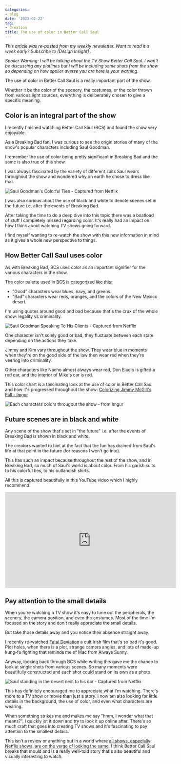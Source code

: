 ```yaml
---
categories:
- blog
date: '2023-02-22'
tag:
- Creation
title: The use of color in Better Call Saul
---
```


*This article was re-posted from my weekly newsletter. Want to read it a week early? Subscribe to [Design Insight]  .*

*Spoiler Warning: I will be talking about the TV Show Better Call Saul. I won't be discussing any plotlines but I will be including some shots from the show so depending on how spoiler averse you are here is your warning.*

The use of color in Better Call Saul is a really important part of the show.

Whether it be the color of the scenery, the costumes, or the color thrown from various light sources, everything is deliberately chosen to give a specific meaning.

## Color is an integral part of the show

I recently finished watching Better Call Saul (BCS) and found the show very enjoyable. 

As a Breaking Bad fan, I was curious to see the origin stories of many of the show's popular characters including Saul Goodman.

I remember the use of color being pretty significant in Breaking Bad and the same is also true of this show.

I was always fascinated by the variety of different suits Saul wears throughout the show and wondered why on earth he chose to dress like that.

![Saul Goodman's Colorful Ties - Captured from Netflix](/assets/images/2023/MXA23008/scene-3.jpg)

I was also curious about the use of black and white to denote scenes set in the future i.e. after the events of Breaking Bad. 

After taking the time to do a deep dive into this topic there was a boatload of stuff I completely missed regarding color. It's really had an impact on how I think about watching TV shows going forward.

I find myself wanting to re-watch the show with this new information in mind as it gives a whole new perspective to things.

## How Better Call Saul uses color

As with Breaking Bad, BCS uses color as an important signifier for the various characters in the show.

The color palette used in BCS is categorized like this:
- "Good" characters wear blues, navy, and greens.
- "Bad" characters wear reds, oranges, and the colors of the New Mexico desert.

I'm using quotes around good and bad because that's the crux of the whole show: legality vs criminality.

![Saul Goodman Speaking To His Clients - Captured from Netflix](/assets/images/2023/MXA23008/scene-2.jpg)


One character isn't solely good or bad, they fluctuate between each state depending on the actions they take.

Jimmy and Kim vary throughout the show. They wear blue in moments when they're on the good side of the law then wear red when they're veering into criminality.

Other characters like Nacho almost always wear red, Don Eladio is gifted a red car, and the interior of Mike's car is red.

This color chart is a fascinating look at the use of color in Better Call Saul and how it's progressed throughout the show: [Colorizing Jimmy McGill's Fall - Imgur](https://imgur.com/a/J98r28T)

![Each characters colors througout the show - from Imgur](/assets/images/2023/MXA23008/better-call-saul-color.png)


## Future scenes are in black and white

Any scene of the show that's set in "the future" i.e. after the events of Breaking Bad is shown in black and white.

The creators wanted to hint at the fact that the fun has drained from Saul's life at that point in the future (for reasons I won't go into).

This has such an impact because throughout the rest of the show, and in Breaking Bad, so much of Saul's world is about color. From his garish suits to his colorful ties, to his outlandish shirts.

All this is captured beautifully in this YouTube video which I highly recommend:

<iframe width="560" height="315" src="https://www.youtube.com/embed/XM0KcMkkdxw" title="YouTube video player" frameborder="0" allow="accelerometer; autoplay; clipboard-write; encrypted-media; gyroscope; picture-in-picture; web-share" allowfullscreen></iframe>

## Pay attention to the small details 

When you're watching a TV show it's easy to tune out the peripherals, the scenery, the camera position, and even the costumes. Most of the time I'm focused on the story and don't really appreciate the small details. 

But take those details away and you notice their absence straight away. 

I recently re-watched [Fatal Deviation](https://www.imdb.com/title/tt0488046/) a cult Irish film that's so bad it's good. Plot holes, when there is a plot, strange camera angles, and lots of made-up kung-fu fighting that reminds me of Mac from Always Sunny.

Anyway, looking back through BCS while writing this gave me the chance to look at single shots from various scenes. So many moments were beautifully constructed and each shot could stand on its own as a photo.

![Saul standing in the desert next to his car - Captured from Netflix](/assets/images/2023/MXA23008/scene-1.jpg)

This has definitely encouraged me to appreciate what I'm watching. There's more to a TV show or movie than just a story. I now am also looking for little details in the background, the use of color, and even what characters are wearing.

When something strikes me and makes me say "hmm, I wonder what that means?", I quickly jot it down and try to look it up online after. There's so much craft that goes into creating TV shows and it's fascinating to pay attention to the smallest details.

This isn't a review or anything but In a world where [all shows, especially Netflix shows, are on the verge of looking the same](https://www.vice.com/en/article/ake3j5/why-does-everything-on-netflix-look-like-that), I think Better Call Saul breaks that mould and is a really well-told story that's also beautiful and visually interesting to watch.